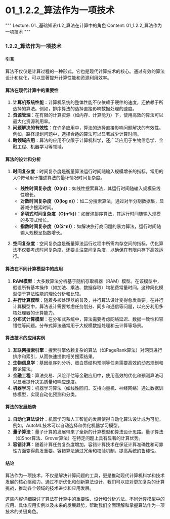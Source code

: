 # 01_1.2.2_算法作为一项技术

"""
Lecture: 01._基础知识/1.2_算法在计算中的角色
Content: 01_1.2.2_算法作为一项技术
"""

### 1.2.2_算法作为一项技术
#### 引言
算法不仅仅是计算过程的一种形式，它也是现代计算技术的核心。通过有效的算法设计和优化，可以显著提升计算性能和资源利用效率。

#### 算法在现代计算中的重要性
1. **计算机系统性能**：计算机系统的整体性能不仅依赖于硬件的速度，还依赖于所选择的算法。例如，排序算法的选择直接影响数据处理的速度。
2. **资源管理**：在有限的计算资源（如内存、计算能力）下，使用高效的算法可以最大化资源利用率。
3. **问题解决的有效性**：在许多应用中，算法的选择直接影响问题解决的有效性。例如，路径规划问题中，选择合适的算法可以显著减少计算时间。
4. **跨领域应用**：算法的应用不仅限于计算机科学，还广泛应用于生物信息学、金融工程、机器学习等领域。

#### 算法的设计和分析
1. **时间复杂度**：时间复杂度是衡量算法运行时间随输入规模增长的指标。常用的大O符号用于描述算法的最坏情况时间复杂度。
   - **线性时间复杂度（O(n)）**：如线性搜索算法，其运行时间随输入规模呈线性增长。
   - **对数时间复杂度（O(log n)）**：如二分搜索算法，通过对半分割数据集，显著减少搜索时间。
   - **多项式时间复杂度（O(n^k)）**：如冒泡排序算法，其运行时间随输入规模的多项式增长。
   - **指数时间复杂度（O(2^n)）**：如解决旅行商问题的暴力算法，运行时间随输入规模呈指数增长。

2. **空间复杂度**：空间复杂度是衡量算法运行过程中所需内存空间的指标。优化算法不仅要考虑时间复杂度，还要关注空间复杂度，以确保在有限内存下高效运行。

#### 算法在不同计算模型中的应用
1. **RAM模型**：大多数算法分析基于随机存取机器（RAM）模型。在该模型中，假设所有基本操作（如加法、乘法、数据存取）均花费常量时间。这种简化模型便于算法性能的理论分析和比较。
2. **并行计算模型**：随着多核处理器的普及，并行算法设计变得愈发重要。在并行计算模型中，算法设计需要考虑任务划分、同步和通信等问题，以充分利用多核处理器的计算能力。
3. **分布式计算模型**：在分布式系统中，算法需要考虑网络延迟、数据一致性和容错性等问题。分布式算法通常用于大规模数据处理和云计算等场景。

#### 算法技术的应用实例
1. **互联网搜索引擎**：搜索引擎依赖复杂的算法（如PageRank算法）对网页进行排序和索引，从而快速提供相关搜索结果。
2. **生物信息学**：基因组序列分析、蛋白质结构预测等任务需要高效的动态规划和图论算法。
3. **金融工程**：算法交易、风险评估等金融应用中，使用高效的优化和预测算法可以显著提升决策质量和响应速度。
4. **机器学习**：机器学习算法（如线性回归、支持向量机、神经网络）通过数据训练模型，实现自动化预测和分类。

#### 算法的发展趋势
1. **自动化算法设计**：机器学习和人工智能的发展使得自动化算法设计成为可能。例如，AutoML技术可以自动选择和优化机器学习模型。
2. **量子算法**：量子计算的发展带来了全新的计算模型和算法设计思路。量子算法（如Shor算法、Grover算法）在特定问题上具有显著的计算优势。
3. **容错计算**：随着计算任务复杂度增加，容错计算技术在保证计算准确性和可靠性方面变得愈发重要。容错算法通过冗余和校验机制，提高系统的鲁棒性。

#### 结论
算法作为一项技术，不仅是解决计算问题的工具，更是推动现代计算机科学和技术发展的核心驱动力。通过不断优化和创新算法设计，我们可以应对更加复杂的计算挑战，推动各个领域的技术进步和应用发展。

这些内容详细探讨了算法在计算中的重要性、设计和分析方法、不同计算模型中的应用、具体应用实例以及未来的发展趋势，帮助我们全面理解和掌握算法作为一项技术的关键角色。